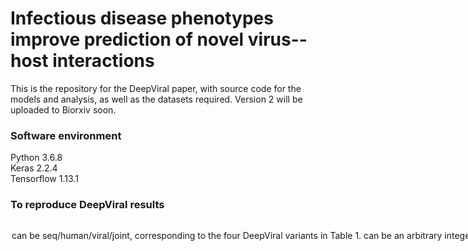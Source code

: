 # Infectious disease phenotypes improve prediction of novel virus--host interactions
This is the repository for the DeepViral paper, with source code for the models and analysis, as well as the datasets required. Version 2 will be uploaded to Biorxiv soon.

### Software environment 
Python 3.6.8   
Keras 2.2.4  
Tensorflow 1.13.1  

### To reproduce DeepViral results
```python3 deepviral.py <option> data/julia_embed_cleaned.txt <tid>
```
<option> can be seq/human/viral/joint, corresponding to the four DeepViral variants in Table 1. <tid> can be an arbitrary integer, e.g. 0-4. The prediction results will be in preds_<option>_<tid>.txt.
After 5 runs, run ```python3 deepviral.py preds_joint_``` to obtain the confidence intervals and mean ranks.

### Directories
./rf and ./rcnn: implementation of Doc2Vec + RF and RCNN on our dataset for the results in Table 1.
Similarly to the above, the results can be reproduced by 
```python3 rf.py/rcnn.py <option> data/julia_embed_cleaned.txt <tid>
```

./compare_denovo: the code for running DeepViral and RCNN on the DeNovo dataset for Supplementary Table 1.    
To reproduce the results, run
```python3 compare_denovo_deepviral/rcnn.py <option> ../data/julia_embed_cleaned.txt
```
For rcnn, no option is needed. For DeepViral, option can be seq/viral/joint.
The input datasets of the DeNovo dataset are downloaded from the websites of [DeNovo](https://bioinformatics.cs.vt.edu/~alzahraa/denovo) by [Eid et al. (2016)](https://academic.oup.com/bioinformatics/article/32/8/1144/1744545) and [VirusHostPPI](http://165.246.44.47/VirusHostPPI/Additional) by [Zhou et al. (2018)](https://bmcgenomics.biomedcentral.com/articles/10.1186/s12864-018-4924-2).

./predictions: some example predictions for different virus species, where top 100 predicted proteins across viral proteins are agregated for each virus species. 
| File        | Virus           | NCBITaxon ID   |
| ------------- |:-------------:| :-----:|
| ebola.txt      | Ebola virus - Mayinga, Zaire, 1976 | 128952 |
| flua.txt     | Influenza A virus (A/WSN/1933(H1N1))  | 382835 |
| hepac.txt | Hepacivirus C |  11103  |
| hiv1.txt | Human immunodeficiency virus 1 |  11676  |
| hpv16.txt | Human papillomavirus type 16 |  333760  |
| zika.txt | Zika virus | 64320   |

### Datasets
[HPIDB 3.0](https://hpidb.igbb.msstate.edu/): a database of host pathogen interactions\
[PathoPhenoDB](http://patho.phenomebrowser.net/#/downloads): a database of pathogen phenotypes\
[HPO](https://hpo.jax.org/app/download/annotation): phenotype annotations of human genes\
[MGI](http://www.informatics.jax.org/downloads/reports/index.html#pheno): phenotype annotations of mouse genes and orthologous mappings to human genes\
[GO](http://current.geneontology.org/products/pages/downloads.html): function annotations of human proteins

### DL2Vec 
DL2Vec is available at https://github.com/bio-ontology-research-group/DL2Vec
The input ontologies to DL2Vec are available here: [PhenomeNet](http://aber-owl.net/ontology/PhenomeNET/#/), [NCBI Taxonomy](https://www.ebi.ac.uk/ols/ontologies/ncbitaxon)
To reproduce the embeddings, the association file is provided in ```data/all_asso.txt```.

